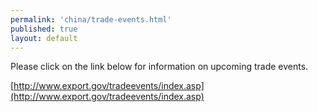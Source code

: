 ```yaml
--- 
permalink: 'china/trade-events.html' 
published: true 
layout: default
---
```

Please click on the link below for information on upcoming trade events.

[http://www.export.gov/tradeevents/index.asp](http://www.export.gov/tradeevents/index.asp)
